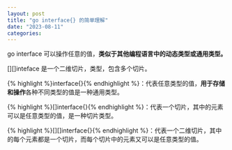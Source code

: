 ```yaml
---
layout: post
title: "go interface{} 的简单理解"
date: "2023-08-11"
categories: 
---
```

<p>go interface 可以操作任意的值，<strong>类似于其他编程语言中的动态类型或通用类型。</strong></p>

<p>[][]inteface 是一个二维切片，类型，包含多个切片。</p>

<p>{% highlight %}interface{}{% endhighlight %}：代表任意类型的值，<strong>用于存储和操作</strong>各种不同类型的值是一种通用类型。</p>

<p>{% highlight %}[]interface{}{% endhighlight %}：代表一个切片，其中的元素可以是任意类型的值，是一种切片类型。</p>

<p>{% highlight %}[][]interface{}{% endhighlight %}：代表一个二维切片，其中的每个元素都是一个切片，而每个切片中的元素又可以是任意类型的值。</p>

